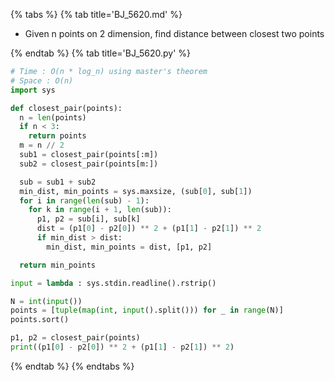 {% tabs %}
{% tab title='BJ_5620.md' %}

* Given n points on 2 dimension, find distance between closest two points

{% endtab %}
{% tab title='BJ_5620.py' %}

```py
# Time : O(n * log_n) using master's theorem
# Space : O(n)
import sys

def closest_pair(points):
  n = len(points)
  if n < 3:
    return points
  m = n // 2
  sub1 = closest_pair(points[:m])
  sub2 = closest_pair(points[m:])

  sub = sub1 + sub2
  min_dist, min_points = sys.maxsize, (sub[0], sub[1])
  for i in range(len(sub) - 1):
    for k in range(i + 1, len(sub)):
      p1, p2 = sub[i], sub[k]
      dist = (p1[0] - p2[0]) ** 2 + (p1[1] - p2[1]) ** 2
      if min_dist > dist:
        min_dist, min_points = dist, [p1, p2]

  return min_points

input = lambda : sys.stdin.readline().rstrip()

N = int(input())
points = [tuple(map(int, input().split())) for _ in range(N)]
points.sort()

p1, p2 = closest_pair(points)
print((p1[0] - p2[0]) ** 2 + (p1[1] - p2[1]) ** 2)
```

{% endtab %}
{% endtabs %}